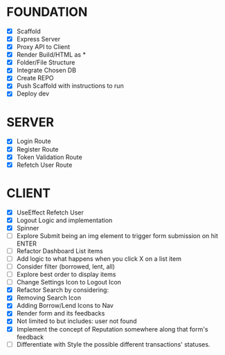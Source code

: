 # FOUNDATION

- [x] Scaffold
- [x] Express Server
- [x] Proxy API to Client
- [x] Render Build/HTML as \*
- [x] Folder/File Structure
- [x] Integrate Chosen DB
- [x] Create REPO
- [x] Push Scaffold with instructions to run
- [x] Deploy dev

# SERVER

- [x] Login Route
- [x] Register Route
- [x] Token Validation Route
- [x] Refetch User Route

# CLIENT

- [x] UseEffect Refetch User
- [x] Logout Logic and implementation
- [x] Spinner
- [ ] Explore Submit being an img element to trigger form submission on hit ENTER
- [ ] Refactor Dashboard List items
- [ ] Add logic to what happens when you click X on a list item
- [ ] Consider filter (borrowed, lent, all)
- [ ] Explore best order to display items
- [ ] Change Settings Icon to Logout Icon
- [x] Refactor Search by considering:
- [x] Removing Search Icon
- [x] Adding Borrow/Lend Icons to Nav
- [x] Render form and its feedbacks
- [x] Not limited to but includes: user not found
- [x] Implement the concept of Reputation somewhere along that form's feedback
- [ ] Differentiate with Style the possible different transactions' statuses.
